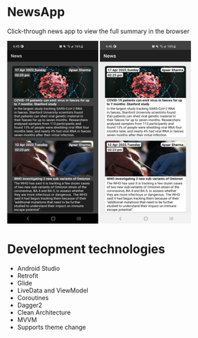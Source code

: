 # NewsApp
Click-through news app to view the full summary in the browser

<p align"center">
<img src="screenshots/photo_2022-04-18_18-45-46 (2).jpg" width="211" height="423" />
<img src="screenshots/photo_2022-04-18_18-45-46.jpg" width="211" height="423"  />
</p>

# Development technologies

- Android Studio
- Retrofit
- Glide
- LiveData and ViewModel 
- Coroutines
- Dagger2
- Clean Architecture
- MVVM
- Supports theme change
